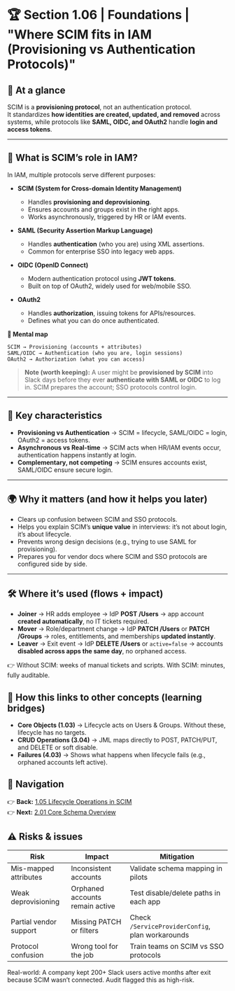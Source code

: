 # 🏆 Section 1.06 | Foundations | **"Where SCIM fits in IAM (Provisioning vs Authentication Protocols)"**

## 📌 At a glance  
SCIM is a **provisioning protocol**, not an authentication protocol.  
It standardizes **how identities are created, updated, and removed** across systems, while protocols like **SAML, OIDC, and OAuth2** handle **login and access tokens**.  

---

## 📖 What is SCIM’s role in IAM?  
In IAM, multiple protocols serve different purposes:  

- **SCIM (System for Cross-domain Identity Management)**  
  - Handles **provisioning and deprovisioning**.  
  - Ensures accounts and groups exist in the right apps.  
  - Works asynchronously, triggered by HR or IAM events.  

- **SAML (Security Assertion Markup Language)**  
  - Handles **authentication** (who you are) using XML assertions.  
  - Common for enterprise SSO into legacy web apps.  

- **OIDC (OpenID Connect)**  
  - Modern authentication protocol using **JWT tokens**.  
  - Built on top of OAuth2, widely used for web/mobile SSO.  

- **OAuth2**  
  - Handles **authorization**, issuing tokens for APIs/resources.  
  - Defines what you can do once authenticated.  

**🔄 Mental map**
```text
SCIM → Provisioning (accounts + attributes)
SAML/OIDC → Authentication (who you are, login sessions)
OAuth2 → Authorization (what you can access)
```

> **Note (worth keeping):** A user might be **provisioned by SCIM** into Slack days before they ever **authenticate with SAML or OIDC** to log in. SCIM prepares the account; SSO protocols control login.  

---

## 🔑 Key characteristics  
- **Provisioning vs Authentication** → SCIM = lifecycle, SAML/OIDC = login, OAuth2 = access tokens.  
- **Asynchronous vs Real-time** → SCIM acts when HR/IAM events occur, authentication happens instantly at login.  
- **Complementary, not competing** → SCIM ensures accounts exist, SAML/OIDC ensure secure login.  

---

## 🌍 Why it matters (and how it helps you later)  
- Clears up confusion between SCIM and SSO protocols.  
- Helps you explain SCIM’s **unique value** in interviews: it’s not about login, it’s about lifecycle.  
- Prevents wrong design decisions (e.g., trying to use SAML for provisioning).  
- Prepares you for vendor docs where SCIM and SSO protocols are configured side by side.  

---


## 🛠️ Where it’s used (flows + impact)
- **Joiner** → HR adds employee → IdP **POST /Users** → app account **created automatically**, no IT tickets required.
- **Mover** → Role/department change → IdP **PATCH /Users** or **PATCH /Groups** → roles, entitlements, and memberships **updated instantly**.
- **Leaver** → Exit event → IdP **DELETE /Users** or `active=false` → accounts **disabled across apps the same day**, no orphaned access.

👉 Without SCIM: weeks of manual tickets and scripts. With SCIM: minutes, fully auditable.

## 🔗 How this links to other concepts (learning bridges)
- **Core Objects (1.03)** → Lifecycle acts on Users & Groups. Without these, lifecycle has no targets.
- **CRUD Operations (3.04)** → JML maps directly to POST, PATCH/PUT, and DELETE or soft disable.
- **Failures (4.03)** → Shows what happens when lifecycle fails (e.g., orphaned accounts left active).
## 🔗 Navigation  
👉 **Back:** [1.05 Lifecycle Operations in SCIM](./1.05-lifecycle-operations.md)  
👉 **Next:** [2.01 Core Schema Overview](../2-core-schema/2.01-core-schema-overview.md)  


## ⚠️ Risks & issues
| Risk | Impact | Mitigation |
|------|--------|------------|
| Mis-mapped attributes | Inconsistent accounts | Validate schema mapping in pilots |
| Weak deprovisioning | Orphaned accounts remain active | Test disable/delete paths in each app |
| Partial vendor support | Missing PATCH or filters | Check `/ServiceProviderConfig`, plan workarounds |
| Protocol confusion | Wrong tool for the job | Train teams on SCIM vs SSO protocols |

Real-world: A company kept 200+ Slack users active months after exit because SCIM wasn’t connected. Audit flagged this as high-risk.
